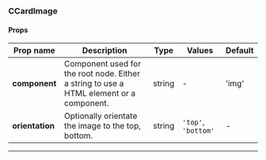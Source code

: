 ### CCardImage

#### Props

| Prop name       | Description                                                                             | Type   | Values              | Default |
| --------------- | --------------------------------------------------------------------------------------- | ------ | ------------------- | ------- |
| **component**   | Component used for the root node. Either a string to use a HTML element or a component. | string | -                   | 'img'   |
| **orientation** | Optionally orientate the image to the top, bottom.                                      | string | `'top'`, `'bottom'` | -       |

---

